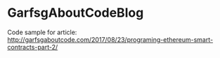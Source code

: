 # GarfsgAboutCodeBlog
Code sample for article: http://garfsgaboutcode.com/2017/08/23/programing-ethereum-smart-contracts-part-2/

